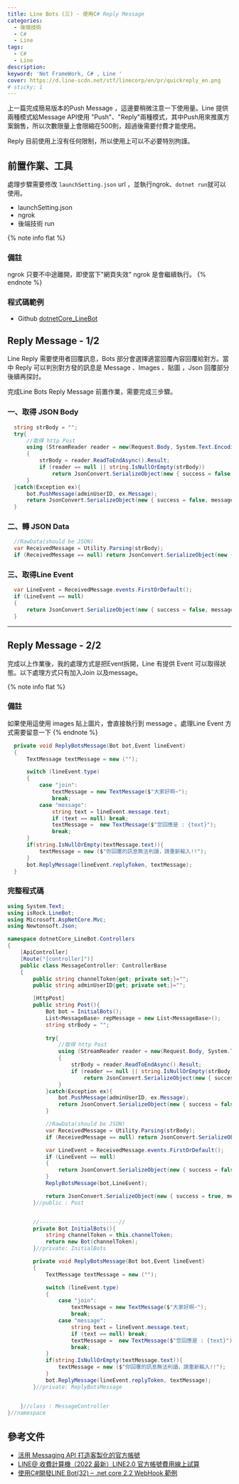 ```yaml
---
title: Line Bots (三) - 使用C# Reply Message
categories: 
  - 後端技術
  - C#
  - Line
tags: 
  - C#
  - Line
description:
keyword: 'Net FrameWork, C# , Line '
cover: https://d.line-scdn.net/stf/linecorp/en/pr/quickreply_en.png
# sticky: 1
---
```


上一篇完成簡易版本的Push Message ，這邊要稍微注意一下使用量。Line 提供兩種模式給Message API使用 "Push"、"Reply"兩種模式，其中Push用來推廣方案銷售，所以次數限量上會限縮在500則，超過後需要付費才能使用。

Reply 目前使用上沒有任何限制，所以使用上可以不必要特別拘謹。

## 前置作業、工具
處理步驟需要修改 ```launchSetting.json``` url ，並執行ngrok、```dotnet run```就可以使用。 
- launchSetting.json
- ngrok 
- 後端技術 run


{% note info flat %}
### 備註
ngrok 只要不中途離開，即使當下"網頁失效" ngrok 是會繼續執行。
{% endnote %}

### 程式碼範例
- Github [dotnetCore_LineBot](https://github.com/JontCont/dotnetCore_LineBot)


## Reply Message - 1/2
Line Reply 需要使用者回覆訊息，Bots 部分會選擇適當回覆內容回覆給對方。當中 Reply 可以判別對方發的訊息是 Message 、Images 、貼圖 ，Json 回覆部分後續再探討。

完成Line Bots Reply Message 前置作業，需要完成三步驟。
### 一、取得 JSON Body
```cs
  string strBody = "";
  try{
      //取得 http Post 
      using (StreamReader reader = new(Request.Body, System.Text.Encoding.UTF8))
      {
          strBody = reader.ReadToEndAsync().Result;
          if (reader == null || string.IsNullOrEmpty(strBody))
              return JsonConvert.SerializeObject(new { success = false, message = "error : message empty " });
      }
  }catch(Exception ex){
      bot.PushMessage(adminUserID, ex.Message);
      return JsonConvert.SerializeObject(new { success = false, message = ex.Message });
  }
```

### 二、轉 JSON Data
```cs
  //RawData(should be JSON)
  var ReceivedMessage = Utility.Parsing(strBody);
  if (ReceivedMessage == null) return JsonConvert.SerializeObject(new { success = false, message = "error : message empty " });
```

### 三、取得Line Event
```cs
  var LineEvent = ReceivedMessage.events.FirstOrDefault();
  if (LineEvent == null)
  {
      return JsonConvert.SerializeObject(new { success = false, message = "error : not found event ! " });
  }
```
---
## Reply Message - 2/2
完成以上作業後，我的處理方式是把Event拆開，Line 有提供 Event 可以取得狀態。以下處理方式只有加入Join 以及message。

{% note info flat %}
### 備註
如果使用這使用 images 貼上圖片，會直接執行到 message 。處理Line Event 方式需要留意一下
{% endnote %}
```cs
  private void ReplyBotsMessage(Bot bot,Event lineEvent)
  {
      TextMessage textMessage = new ("");

      switch (lineEvent.type)
      {
          case "join":
              textMessage = new TextMessage($"大家好啊~");
              break;
          case "message":
              string text = lineEvent.message.text;
              if (text == null) break;
              textMessage =  new TextMessage($"您回應是 : {text}");
              break;
      }
      if(string.IsNullOrEmpty(textMessage.text)){
          textMessage = new ($"你回覆的訊息無法判讀，請重新輸入!!");
      }
      bot.ReplyMessage(lineEvent.replyToken, textMessage);
  }
```

### 完整程式碼
```cs
using System.Text;
using isRock.LineBot;
using Microsoft.AspNetCore.Mvc;
using Newtonsoft.Json;

namespace dotnetCore_LineBot.Controllers
{
    [ApiController]
    [Route("[controller]")]
    public class MessageController: ControllerBase
    {
        public string channelToken{get; private set;}="";
        public string adminUserID{get; private set;}="";

        [HttpPost]
        public string Post(){
            Bot bot = InitialBots();
            List<MessageBase> repMessage = new List<MessageBase>();
            string strBody = "";
            
            try{
                //取得 http Post 
                using (StreamReader reader = new(Request.Body, System.Text.Encoding.UTF8))
                {
                    strBody = reader.ReadToEndAsync().Result;
                    if (reader == null || string.IsNullOrEmpty(strBody))
                        return JsonConvert.SerializeObject(new { success = false, message = "error : message empty " });
                }
            }catch(Exception ex){
                bot.PushMessage(adminUserID, ex.Message);
                return JsonConvert.SerializeObject(new { success = false, message = ex.Message });
            }

            //RawData(should be JSON)
            var ReceivedMessage = Utility.Parsing(strBody);
            if (ReceivedMessage == null) return JsonConvert.SerializeObject(new { success = false, message = "error : message empty " });

            var LineEvent = ReceivedMessage.events.FirstOrDefault();
            if (LineEvent == null)
            {
                return JsonConvert.SerializeObject(new { success = false, message = "error : not found event ! " });
            }
            ReplyBotsMessage(bot,LineEvent);

            return JsonConvert.SerializeObject(new { success = true, message = "" });
        }//public : Post


        //-------------------------//
        private Bot InitialBots(){
            string channelToken = this.channelToken;
            return new Bot(channelToken);
        }//private: InitialBots

        private void ReplyBotsMessage(Bot bot,Event lineEvent)
        {
            TextMessage textMessage = new ("");

            switch (lineEvent.type)
            {
                case "join":
                    textMessage = new TextMessage($"大家好啊~");
                    break;
                case "message":
                    string text = lineEvent.message.text;
                    if (text == null) break;
                    textMessage =  new TextMessage($"您回應是 : {text}");
                    break;
            }
            if(string.IsNullOrEmpty(textMessage.text)){
                textMessage = new ($"你回覆的訊息無法判讀，請重新輸入!!");
            }
            bot.ReplyMessage(lineEvent.replyToken, textMessage);
        }//private: ReplyBotsMessage


    }//class : MessageController
}//namespace
```

## 參考文件
- [活用 Messaging API 打造客製化的官方帳號](https://tw.linebiz.com/e-learning/oa/Messaging-API-application/)
- [LINE@ 收費計算機（2022 最新）LINE2.0 官方帳號費用線上試算](https://blog.omnichat.ai/2020/01/line-2-0-official-account-pricing/)
- [使用C#開發LINE Bot(32) – .net core 2.2 WebHook 範例](http://studyhost.blogspot.com/2019/07/cline-bot32-net-core-22-webhook.html)

